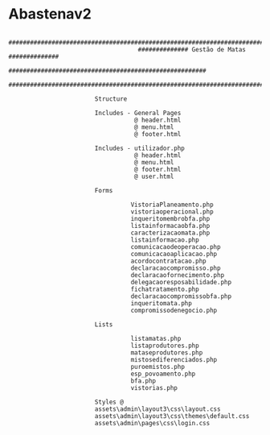 # Abastenav2
                           ###########################################################################
                                        ############## Gestão de Matas ##############
                                    #######################################################
                            ########################################################################
                            
                            Structure
                            
                            Includes - General Pages
                                       @ header.html
                                       @ menu.html
                                       @ footer.html
                            
                            Includes - utilizador.php
                                       @ header.html
                                       @ menu.html
                                       @ footer.html
                                       @ user.html
                            
                            Forms
                            
                                      VistoriaPlaneamento.php
                                      vistoriaoperacional.php
                                      inqueritomembrobfa.php
                                      listainformacaobfa.php
                                      caracterizacaomata.php
                                      listainformacao.php
                                      comunicacaodeoperacao.php
                                      comunicacaoaplicacao.php
                                      acordocontratacao.php
                                      declaracaocompromisso.php
                                      declaracaofornecimento.php
                                      delegacaoresposabilidade.php
                                      fichatratamento.php
                                      declaracaocompromissobfa.php
                                      inqueritomata.php
                                      compromissodenegocio.php
                            
                            Lists
                            
                                      listamatas.php
                                      listaprodutores.php
                                      mataseprodutores.php
                                      mistosediferenciados.php
                                      puroemistos.php
                                      esp_povoamento.php
                                      bfa.php
                                      vistorias.php
                                      
                            Styles @
                            assets\admin\layout3\css\layout.css
                            assets\admin\layout3\css\themes\default.css
                            assets\admin\pages\css\login.css
                            
                            

                      
                            
                            
                            
                            
                                    
                                      
                                       
                                       
                                     
                                     
                            
                            
                            
                            
                            
                            
                          

